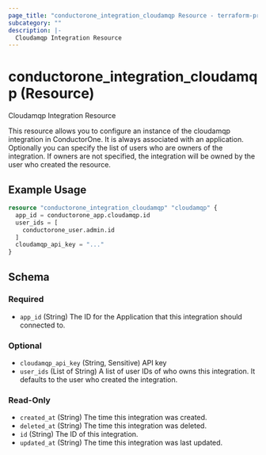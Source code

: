 ```yaml
---
page_title: "conductorone_integration_cloudamqp Resource - terraform-provider-conductorone"
subcategory: ""
description: |-
  Cloudamqp Integration Resource
---
```


# conductorone_integration_cloudamqp (Resource)

Cloudamqp Integration Resource

This resource allows you to configure an instance of the cloudamqp integration in ConductorOne.
It is always associated with an application. Optionally you can specify the list of users who are owners of the integration.
If owners are not specified, the integration will be owned by the user who created the resource.

## Example Usage

```terraform
resource "conductorone_integration_cloudamqp" "cloudamqp" {
  app_id = conductorone_app.cloudamqp.id
  user_ids = [
    conductorone_user.admin.id
  ]
  cloudamqp_api_key = "..."
}
```

<!-- schema generated by tfplugindocs -->
## Schema

### Required

- `app_id` (String) The ID for the Application that this integration should connected to.

### Optional

- `cloudamqp_api_key` (String, Sensitive) API key
- `user_ids` (List of String) A list of user IDs of who owns this integration. It defaults to the user who created the integration.

### Read-Only

- `created_at` (String) The time this integration was created.
- `deleted_at` (String) The time this integration was deleted.
- `id` (String) The ID of this integration.
- `updated_at` (String) The time this integration was last updated.
